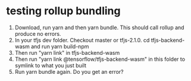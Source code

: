 # testing rollup bundling

1. Download, run yarn and then yarn bundle. This should call rollup and produce no errors.
2. In your tfjs dev folder. Checkout master or tfjs-2.1.0. cd tfjs-backend-wasm and run yarn build-npm
3. Then run "yarn link" in tfjs-backend-wasm
4. Then run "yarn link @tensorflow/tfjs-backend-wasm" in this folder to symlink to what you just built
5. Run yarn bundle again. Do you get an error?